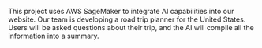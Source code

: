 This project uses AWS SageMaker to integrate AI capabilities into our website. Our team is developing a road trip planner for the United States. Users will be asked questions about their trip, and the AI will compile all the information into a summary.


